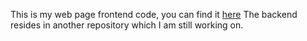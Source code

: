 This is my web page frontend code, you can find it [here](https://resume.lhaarala.com/)
The backend resides in another repository which I am still working on.
